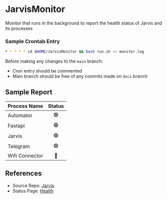 # JarvisMonitor
Monitor that runs in the background to report the health status of Jarvis and its processes

### Sample Crontab Entry
```bash
* * * * * cd $HOME/JarvisMonitor && bash run.sh >> monitor.log
```

Before making any changes to the `main` branch:
- Cron entry should be commented
- Main branch should be free of any commits made on `docs` branch

## Sample Report
| Process Name   |  Status   |
|----------------|:---------:|
| Automator      | &#128994; |
| Fastapi        | &#128994; |
| Jarvis         | &#128994; |
| Telegram       | &#128994; |
| Wifi Connector | &#128308; |

## References
- Source Repo: [Jarvis][1]
- Status Page: [Health][2]

[1]: https://github.com/thevickypedia/Jarvis
[2]: https://jarvis.vigneshrao.com
